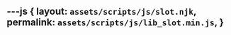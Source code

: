 ---js
{
  layout:    `assets/scripts/js/slot.njk`,
  permalink: `assets/scripts/js/lib_slot.min.js`,
}
---
